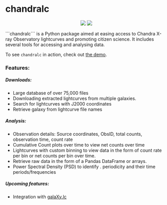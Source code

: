 # chandralc
<p align="center">
 <a href="LICENSE.txt"><img src = "https://img.shields.io/github/license/sammarth-k/chandralc?logo=MIT"></a> <a herf="https://python.org" target="_blank"><img src="https://img.shields.io/badge/Made%20with-Python-306998.svg"></a>
 
</p>
```chandralc``` is a Python package aimed at easing access to Chandra X-ray Observatory lightcurves and promoting citizen science. It includes several tools for accessing and analysing data.

To see ```chandralc``` in action, check out <a href="https://github.com/sammarth-k/chandralc/blob/main/demo.ipynb">the demo</a>.

### Features:

##### Downloads:

- Large database of over 75,000 files
- Downloading extracted lightcurves from multiple galaxies.
- Search for lightcurves with J2000 coordinates
- Retrieve galaxy from lightcurve file names

##### Analysis:

- Observation details: Source coordinates, ObsID, total counts, observation time, count rate
- Cumulative Count plots over time to view net counts over time
- Lightcurves with custom binning to view data in the form of count rate per bin or net counts per bin over time.
- Retrieve raw data in the form of a Pandas DataFrame or arrays.
- Power Spectral Density (PSD) to identify . periodicity and their time periods/frequencies

##### Upcoming features:

- Integration with <a href="https://github.com/sammarth-k/galaXy.lc"> galaXy.lc</a>
